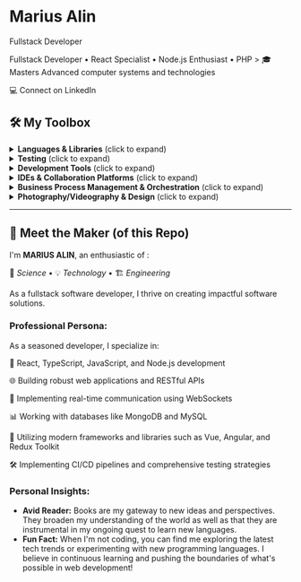 # Marius Alin
 Fullstack Developer

Fullstack Developer • React Specialist • Node.js Enthusiast • PHP > 🎓 Masters Advanced computer systems and technologies
 > 

💻 Connect on LinkedIn

## 🛠️ My Toolbox

<details>
  <summary><strong>Languages & Libraries</strong> (click to expand)</summary>

  ![React](https://img.shields.io/badge/-React-3B4252?style=flat&logo=react&logoColor=61DAFB)![TypeScript](https://img.shields.io/badge/-TypeScript-3B4252?style=flat&logo=typescript&logoColor=3178C6)![JavaScript](https://img.shields.io/badge/-JavaScript-3B4252?style=flat&logo=javascript&logoColor=F7DF1E)![Node.js](https://img.shields.io/badge/-Node.js-3B4252?style=flat&logo=node.js&logoColor=339933)![Fastify](https://img.shields.io/badge/-Fastify-3B4252?style=flat&logo=fastify&logoColor=000000)![MongoDB](https://img.shields.io/badge/-MongoDB-3B4252?style=flat&logo=mongodb&logoColor=47A248)![Redux](https://img.shields.io/badge/-Redux-3B4252?style=flat&logo=redux&logoColor=764ABC)![Vue.js](https://img.shields.io/badge/-Vue.js-3B4252?style=flat&logo=vue.js&logoColor=4FC08D)![Angular](https://img.shields.io/badge/-Angular-3B4252?style=flat&logo=angular&logoColor=DD0031)![jQuery](https://img.shields.io/badge/-jQuery-3B4252?style=flat&logo=jquery&logoColor=0769AD)![Azure](https://img.shields.io/badge/-Azure-3B4252?style=flat&logo=microsoftazure&logoColor=0089D6)![Wordpress](https://img.shields.io/badge/-Wordpress-3B4252?style=flat&logo=wordpress&logoColor=21759B)![MySQL](https://img.shields.io/badge/-MySQL-3B4252?style=flat&logo=mysql&logoColor=4479A1)![PHP](https://img.shields.io/badge/-PHP-3B4252?style=flat&logo=php&logoColor=777BB4)![Magento](https://img.shields.io/badge/-Magento-3B4252?style=flat&logo=magento&logoColor=EE672F)![Laravel](https://img.shields.io/badge/-Laravel-3B4252?style=flat&logo=laravel&logoColor=FF2D20)![Next.js](https://img.shields.io/badge/-Next.js-3B4252?style=flat&logo=next.js&logoColor=000000) ![NestJS](https://img.shields.io/badge/-NestJS-3B4252?style=flat&logo=nestjs&logoColor=E0234E) ![Fastify](https://img.shields.io/badge/-Fastify-3B4252?style=flat&logo=fastify&logoColor=000000) ![Express](https://img.shields.io/badge/-Express-3B4252?style=flat&logo=express&logoColor=000000) 

</details>

<details>
  <summary><strong>Testing</strong> (click to expand)</summary>

  ![Jest](https://img.shields.io/badge/-Jest-3B4252?style=flat&logo=jest&logoColor=C21325)
  ![Vitest](https://img.shields.io/badge/-Vitest-3B4252?style=flat&logo=vitest&logoColor=4FC08D)
  ![React Testing Library](https://img.shields.io/badge/-React%20Testing%20Library-3B4252?style=flat&logo=testing-library&logoColor=E33332)

</details>

<details>
  <summary><strong>Development Tools</strong> (click to expand)</summary>

  ![Git](https://img.shields.io/badge/-Git-3B4252?style=flat&logo=git&logoColor=F05032)
  ![GitHub](https://img.shields.io/badge/-GitHub-3B4252?style=flat&logo=github&logoColor=181717)
  ![GitLab](https://img.shields.io/badge/-GitLab-3B4252?style=flat&logo=gitlab&logoColor=FCA121)
  ![Slack](https://img.shields.io/badge/-Slack-3B4252?style=flat&logo=slack&logoColor=4A154B)
  ![Discord](https://img.shields.io/badge/-Discord-3B4252?style=flat&logo=discord&logoColor=5865F2)
  ![Bitbucket](https://img.shields.io/badge/-Bitbucket-3B4252?style=flat&logo=bitbucket&logoColor=0052CC)
</details>

<details>
  <summary><strong>IDEs & Collaboration Platforms</strong> (click to expand)</summary>

  ![IntelliJ IDEA](https://img.shields.io/badge/-IntelliJ%20IDEA-3B4252?style=flat&logo=intellij-idea&logoColor=000000)
  ![VSCode](https://img.shields.io/badge/-VSCode-3B4252?style=flat&logo=visual-studio-code&logoColor=007ACC)
  ![Atom](https://img.shields.io/badge/-Atom-3B4252?style=flat&logo=atom&logoColor=66595C)
  ![WebStorm](https://img.shields.io/badge/-WebStorm-3B4252?style=flat&logo=webstorm&logoColor=000000)
  ![Sublime Text](https://img.shields.io/badge/-Sublime%20Text-3B4252?style=flat&logo=sublime-text&logoColor=FF9800)
  ![GitHub Codespaces](https://img.shields.io/badge/-GitHub%20Codespaces-3B4252?style=flat&logo=github&logoColor=181717)

</details>

<details>
  <summary><strong>Business Process Management & Orchestration</strong> (click to expand)</summary>

  ![Jenkins](https://img.shields.io/badge/-Jenkins-3B4252?style=flat&logo=jenkins&logoColor=D24939)
  ![Jira](https://img.shields.io/badge/-Jira-3B4252?style=flat&logo=jira&logoColor=0052CC)
  ![Confluence](https://img.shields.io/badge/-Confluence-3B4252?style=flat&logo=confluence&logoColor=172B4D)
  ![Trello](https://img.shields.io/badge/-Trello-3B4252?style=flat&logo=trello&logoColor=0079BF)
![Weplan](https://img.shields.io/badge/-Weplan-3B4252?style=flat&logo=data:image/png;base64,iVBORw0KGgoAAAANSUhEUgAAAA4AAAAOCAYAAAAfSC3RAAAACXBIWXMAAAsTAAALEwEAmpwYAAAAAXNSR0IArs4c6QAAAARnQU1BAACxjwv8YQUAAADNSURBVHgBjZLNDcIwDIVtqkrABOwAI7ABjMAGMAIbwAhskDoBI8AIbIAygbhWaAONW6mqLcWJ/Z5/nMSA9xlUj0mMIFGOeaVVocN1WCdi2Eo8kHgJjA7/iLluLYG5pObSCyDH1DE7Lbv8/SnCWdl7oCRFXpdLIyJa1SRUmpv5SrOIeQxnHuMzRFOZ4z4qjaTjjrfxA5B4UBkR1XnpgzSBu0uwtEJO7jXWtN9So/QKRqLSLAtbXSnkI0PiX5NPowuIRKFCF9lR4RGe0fC+AuFIlzaRGK/CAAAAAElFTkSuQmCC&logoColor=white)

</details>

<details>
  <summary><strong>Photography/Videography & Design</strong> (click to expand)</summary>

  ![Adobe Creative Suite](https://img.shields.io/badge/-Adobe%20Creative%20Suite-3B4252?style=flat&logo=adobe&logoColor=FF0000)
  ![Figma](https://img.shields.io/badge/-Figma-3B4252?style=flat&logo=figma&logoColor=F24E1E)
  ![Canva](https://img.shields.io/badge/-Canva-3B4252?style=flat&logo=canva&logoColor=00C4CC)

</details>


---

## 🎤 Meet the Maker (of this Repo)

I'm **MARIUS ALIN**, an enthusiastic of :

🔬 *Science* • 💡 *Technology* • 🏗 *Engineering* 

As a fullstack software developer, I thrive on creating impactful software solutions. 

### Professional Persona:

As a seasoned developer, I specialize in:

🚀 React, TypeScript, JavaScript, and Node.js development

🌐 Building robust web applications and RESTful APIs

🔌 Implementing real-time communication using WebSockets

📊 Working with databases like MongoDB and MySQL

🔧 Utilizing modern frameworks and libraries such as Vue, Angular, and Redux Toolkit

🛠️ Implementing CI/CD pipelines and comprehensive testing strategies


### Personal Insights:

- **Avid Reader:** Books are my gateway to new ideas and perspectives. They broaden my understanding of the world as well as that they are instrumental in my ongoing quest to learn new languages.
- **Fun Fact:** When I'm not coding, you can find me exploring the latest tech trends or experimenting with new programming languages. I believe in continuous learning and pushing the boundaries of what's possible in web development!
